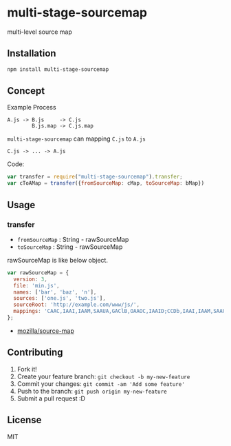 # multi-stage-sourcemap 

multi-level source map 

## Installation

``` sh
npm install multi-stage-sourcemap
```

## Concept

Example Process

```
A.js -> B.js     -> C.js
        B.js.map -> C.js.map
```

`multi-stage-sourcemap` can mapping `C.js` to `A.js`
 
```
C.js -> ... -> A.js
```

Code:

``` js
var transfer = require("multi-stage-sourcemap").transfer;
var cToAMap = transfer({fromSourceMap: cMap, toSourceMap: bMap})
```

## Usage

### transfer

- `fromSourceMap` : String - rawSourceMap
- `toSourceMap` : String - rawSourceMap

rawSourceMap is like below object.
``` js
var rawSourceMap = {
  version: 3,
  file: 'min.js',
  names: ['bar', 'baz', 'n'],
  sources: ['one.js', 'two.js'],
  sourceRoot: 'http://example.com/www/js/',
  mappings: 'CAAC,IAAI,IAAM,SAAUA,GAClB,OAAOC,IAAID;CCDb,IAAI,IAAM,SAAUE,GAClB,OAAOA'
};
```

* [mozilla/source-map](https://github.com/mozilla/source-map/#sourcemapconsumer "mozilla/source-map")

## Contributing

1. Fork it!
2. Create your feature branch: `git checkout -b my-new-feature`
3. Commit your changes: `git commit -am 'Add some feature'`
4. Push to the branch: `git push origin my-new-feature`
5. Submit a pull request :D

## License

MIT